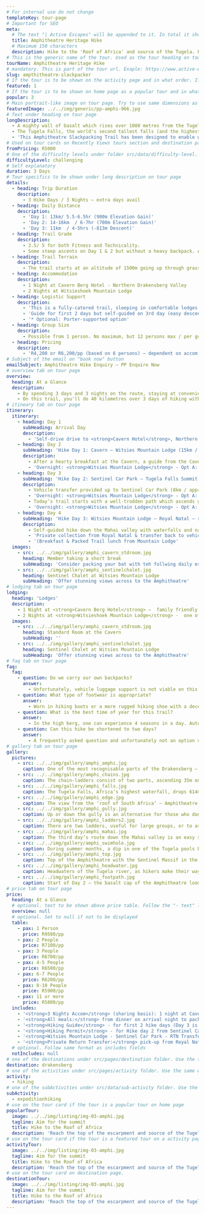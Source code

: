 ```yaml
---
# For internal use do not change
templateKey: tour-page
# Important for SEO
meta:
  # The text "| Active Escapes" will be appended to it. In total it shouldn't be more than 72 characters long
  title: Amphitheatre Heritage Hike
  # Maximum 150 characters
  description: Hike to the 'Roof of Africa' and source of the Tugela. Previously only attainable to experienced mountaineers, this is a guided slackpacking trail overnighting in comfy lodges with catering.
# This is the generic name of the tour. Used as the tour heading on tour page
tourName: Amphitheatre Heritage Hike
# mandatory. This is part of the tour url. Exaple: https://www.active-escapes/drakensberg/hiking/amphitheatre-slackpacker
slug: ampthitheatre-slackpacker
# If the tour is to be shown on the activity page and in what order. If not feature the value must be 0.
featured: 1
# If the tour is to be shown on home page as a popular tour and in what order. If not popular the value must be 0.
popular: 3
# Main portrait-like image on tour page. Try to use same dimensions as this one
featuredImage: ../../img/generic/pp-amphi-966.jpg
# Text under heading on tour page
longDescription:
  - A mighty wall of basalt which rises over 1000 metres from the Tugela Valley to the Lesotho plateau nearly 3000 metres above sea level, the Northern Drakensberg's Amphitheatre, gains much of its aesthetic appeal from its near perfect symmetry - extending as a sheer wall of rock some 5 kilometres in length from the Eastern Buttress to the Sentinel Peak in the west - altogether an area of majestic and incomparable beauty.
  - The Tugela Falls, the world's second tallest falls (and the highest in Africa), plunges 948m over the basalt face of the Amphitheatre, down to Royal Natal National Park below.
  - 'This Amphitheatre Slackpacking Trail has been designed to enable walkers of average fitness to reach the summit and be rewarded by never-to-be-forgotten views: a feat normally only undertaken by  experienced hikers who would camp overnight in either tents or caves.'
# Used on tour cards on Recently Views tours section and destination page. As requested is not shown on tour page or other tour cards. Leave blank if not to be shown
fromPricing: R5000
# One of the difficulty levels under folder src/data/difficulty-level. Use the same words field value "code"
difficultyLevel: challenging
# Self explanatory
duration: 3 Days
# Tour specifics to be shown under long description on tour page
details:
  - heading: Trip Duration
    description:
      - 3 Hike Days / 3 Nights – extra days avail
  - heading: Daily Distance
    description:
      - 'Day 1: 13km/ 5.5-6.5hr (900m Elevation Gain)'
      - 'Day 2: 14-16km  / 6-7hr (700m Elevation Gain)'
      - 'Day 3: 11km  / 4-5hrs (-813m Descent)'
  - heading: Trail Grade
    description:
      - 3.5/ 5 for both Fitness and Technicality.
      - Some steep ascents on Day 1 & 2 but without a heavy backpack. A head for heights needed on Day 2 (the chain ladders and top of the escarpment), but there is also a gully alternative to the chain-ladders.
  - heading: Trail Terrain
    description:
      - The trail starts at an altitude of 1500m going up through grasslands & protea stands to an altitude of 2286m (Witsieshoek) and 3150m on the top of Beacon Buttress, watershed of the Orange & Tugela Rivers.
  - heading: Accommodation
    description:
      - 1 Night at Cavern Berg Hotel - Northern Drakensberg Valley
      - 2 Nights at Witsieshoek Mountain Lodge
  - heading: Logistic Support
    description:
      - 'This is a fully-catered trail, sleeping in comfortable lodges with bedding provided – you need only bring your clothes.'
      - 'Guide for first 2 days but self-guided on 3rd day (easy descent).'
      - '* Optional: Porter-supported option'
  - heading: Group Size
    description:
      - Possible from 1 person. No maximum, but 12 persons max / per guide.
  - heading: Pricing
    description:
      - 'R4,200 or R6,200/pp (based on 6 persons) – dependent on accom and catering options selected.'
# Subject of the email on "book now" button
emailSubject: Amphitheatre Hike Enquiry – PP Enquire Now
# overview tab on tour page
overview:
  heading: At a Glance
  description:
    - By spending 3 days and 3 nights on the route, staying at conveniently located hotels/lodges along the way, and accompanied by an experienced trail guide, it is possible for anyone who is reasonably fit and not afraid of heights, to summit the escarpment. This hike has been planned so that you can walk at a comfortable pace and not be encumbered by a heavy backpack. At the end of the day, you can relax at your lodgings where a soak in the tub, delicious food, and a comfy bed will certainly beat tinned bully beef and a thermorest!
    - On this trail, you'll do 40 kilometres over 3 days of hiking with an altitude gain of 1300m, so it is not a hike for the faint-hearted, but the views are worth every drop of sweat.
# itineary tab on tour page
itinerary:
  itinerary:
    - heading: Day 1
      subHeading: Arrival Day
      description:
        - 'Self-drive drive to <strong>Cavern Hotel</strong>, Northern Drakensberg   (3.5hrs from Durban/ 4hrs from JHB). Overnight: Cavern Hotel (Dinner provided)'
    - heading: Day 2
      subHeading: 'Hike Day 1: Cavern – Witsies Mountain Lodge (15km / 1273m total ascent)'
      description:
        - After a hearty breakfast at the Cavern, a guide from the Cavern will accompany you on today’s hike up and over the sandstone cliffs, via Lone Rock (San rock art), through Sugar loaf gap, and along the ridge bypassing broom hill with sweeping views across to the former homeland QwaQwa and Metsi Matsho Dam.
        - 'Overnight: <strong>Witsies Mountain Lodge</strong> - Opt A: Sentinel Chalets. Opt B: Hikers Cabin (Breakfast & Packed Lunch from the Cavern (Opt A&B). Dinner at the Mountain Lodge – Opt A)'
    - heading: Day 3
      subHeading: 'Hike Day 2: Sentinel Car Park – Tugela Falls Summit – Sentinel Car Park (16km return hike / 985m total ascent)'
      description:
        - Vehicle transfer provided up to Sentinel Car Park (8km / approx 30min transfer).
        - 'Overnight: <strong>Witsies Mountain Lodge</strong> - Opt A: Sentinel Chalets. Opt B: Hikers Cabin (Breakfast & Packed Lunch from the Cavern (Opt A&B). Dinner at the Mountain Lodge – Opt A)'
        - Today’s trail starts with a well-trodden path which ascends gradually towards the Witches and Zigzags, taking you to the base of the Sentinel massif. From here you’ll follow the contour path below the Western buttress, with the land sloping steeply to the north and east giving you wonderful views of the Maluti’s. The chain ladders are reached after about 3 kilometres. After negotiating the 35m ascent on the chainladders it is only a short scramble from there to the escarpment top, where you can spend the better part of the day in exploration. Mont aux Sources (highest peak in the area) and the top of the Tugela Falls are highlights. Return transfer back to Witsies from Sentinel car park.
        - 'Overnight: <strong>Witsies Mountain Lodge</strong> - Opt A: Sentinel Chalets. Opt B: Hikers Cabin (Dinner Bed & Breakfast + Packed Lunch – provided by the Mountain Lodge on Opt A)'
    - heading: Day 4
      subHeading: 'Hike Day 3: Witsies Mountain Lodge – Royal Natal – return by vehicle to Cavern. (11km hike /391m Total Ascent)'
      description:
        - Self-guided hike down the Mahai valley with waterfalls and natural swimming pools along the way.
        - 'Private collection from Royal Natal & transfer back to vehicle(s) left at the Cavern'
        - '(Breakfast & Packed Trail lunch from Mountain Lodge'
  images:
    - src: ../../img/gallery/amphi_cavern_stdroom.jpg
      heading: Member taking a short break
      subHeading: 'Consider packing your bat with teh follwing daily essentials'
    - src: ../../img/gallery/amphi_sentinelchalet.jpg
      heading: Sentinel Chalet at Witsies Mountain Lodge
      subHeading: 'Offer stunning views across to the Amphitheatre'
# lodging tab on tour page
lodging:
  heading: 'Lodges'
  description:
    - 1 Night at <strong>Cavern Berg Hotel</strong> –  family friendly owner-run hotel in serene setting with plenty on the go. Standard rooms, but for just a little extra, upgrade to superior rooms with private gardens overlooking indigenous forest. Post hike night recommended - with a massage booking at the Forest Spa.
    - 2 Nights at <strong>Witsieshoek Mountain Lodge</strong> -  one of the highest lodges in South Africa and as close a bed as you get to the summit. The recently renovated Sentinel chalets offer breath-taking views of the Drakensberg  Amphitheatre.
  images:
    - src: ../../img/gallery/amphi_cavern_stdroom.jpg
      heading: Standard Room at the Cavern
      subHeading: ''
    - src: ../../img/gallery/amphi_sentinelchalet.jpg
      heading: Sentinel Chalet at Witsies Mountain Lodge
      subHeading: 'Offer stunning views across to the Amphitheatre'
# faq tab on tour page
faq:
  faq:
    - question: Do we carry our own backpacks?
      answer:
        - Unfortunately, vehicle luggage support is not viable on this hike as it is a 6hr round trip from Cavern to Witsies. However, porters (as an optional extra) can be arranged to assist with your main backpack on the way up and back down (on day 1 & 3). However, as all meals, towels and bedding are provided, you literally just need to bring your clothes for 2 days/2 nights on the mountain, so you should get away with a light pack.
    - question: What type of footwear is appropriate?
      answer:
        - Worn in hiking boots or a more rugged hiking shoe with a decent rubber sole.
    - question: What is the best time of year for this trail?
      answer:
        - In the high berg, one can experience 4 seasons in a day. Autumn (Mar-May) and Spring (mid August - Oct) are some of the best months, but for the most stable weather, winter months (June-July) can be the best – chilly starts but generally warm and dry days with a warm lodge to snuggle down overnight.  Afternoon thunderstorms are most common in the hottest months (Nov-Feb).
    - question: Can this hike be shortened to two days?
      answer:
        - A frequently asked question and unfortunately not an option unless you willing to forgo the middle ‘highlight’ day which takes you to the top of the escarpment and the top of the Tugela Falls. However, you can be back at Cavern by midday on the final day, so there is still time to catch an evening flight out of King Shaka (Durban) or OR Thambo (JHB).
# gallery tab on tour page
gallery:
  pictures:
    - src: ../../img/gallery/amphi_amphi.jpg
      caption: One of the most recognisable parts of the Drakensberg – the Amphitheatre, Northern Berg.
    - src: ../../img/gallery/amphi_chains.jpg
      caption: The chain-ladders consist of two parts, ascending 35m on to the top of the escarpment. Amphitheatre, Northern Drakensberg.
    - src: ../../img/gallery/amphi_falls.jpg
      caption: The Tugela Falls, Africa’s highest waterfall, drops 614m over the Drakensberg escarpment.
    - src: ../../img/gallery/amphi_edge.jpg
      caption: The view from the ‘roof of South Africa’ – Amphitheatre, Northern Berg.
    - src: ../../img/gallery/amphi_gully.jpg
      caption: Up or down the gully is an alternative for those who don’t like the exposure of the chain-ladders. The guide will often take you up the chainladders and back down the gully.
    - src: ../../img/gallery/amphi_ladders2.jpg
      caption: There are two ladders, useful for large groups, or to ascend alongside your friend.
    - src: ../../img/gallery/amphi_mahai.jpg
      caption: The third day’s route down the Mahai valley is an easy self-guided day.
    - src: ../../img/gallery/amphi_swimhole.jpg
      caption: During summer months, a dip in one of the Tugela pools before it plunges over the edge, may be enticing.
    - src: ../../img/gallery/amphi_top.jpg
      caption: Top of the Amphitheatre with the Sentinel Massif in the background.
    - src: ../../img/gallery/amphi_headwater.jpg
      caption: Headwaters of the Tugela river, as hikers make their way towards Mont-Aux-Sources –  one of the highest points of the Drakensberg range lying within Lesotho, the province of the Free State and KwaZulu-Natal.
    - src: ../../img/gallery/amphi_footpath.jpg
      caption: Start of Day 2 – the basalt cap of the Amphitheatre looms large.  You will be heading up and over.
# price tab on tour page
price:
  heading: At a Glance
  # optional. text to be shown above price table. Follow the "- text" like on other fields like for example description on lodging
  overview: null
  # optional. Set to null if not to be displayed
  table:
    - pax: 1 Person
      price: R9500/pp
    - pax: 2 People
      price: R7100/pp
    - pax: 3 People
      price: R6700/pp
    - pax: 4-5 People
      price: R6500/pp
    - pax: 6-7 People
      price: R6200/pp
    - pax: 8-10 People
      price: R5900/pp
    - pax: 11 or more
      price: R5800/pp
  includes:
    - '<strong>3 Nights Accom</strong> (sharing basis): 1 night at Cavern Hotel (Std Room) & 2 Nights at the Mountain Lodge – nicest Sentinel Chalets'
    - '<strong>All meals:</strong> from dinner on arrival night to packed lunch on the final hike day (3 Breakfasts, 3 Packed Lunches, and 3 Dinners).'
    - '<strong>Hiking Guide</strong> - for first 2 hike days (Day 3 is an easy self-guide down to Royal Natal)'
    - '<strong>Hiking Permit</strong> - for Hike day 2 from Sentinel Car Park'
    - '<strong>Witsies Mountain Lodge - Sentinel Car Park - RTN Transfer</strong>'
    - '<strong>Private Return Transfer:</strong> pick-up from Royal Natal & transfer back to the Cavern on the final day'
  # optional. Follow same format as includes fields
  notIncludes: null
# one of the destinations under src/pages/destination folder. Use the same words field value "code"
destination: drakensberg
# one of the activities under src/pages/activity folder. Use the same words field value "code"
activity:
  - hiking
# one of the subActivities under src/data/sub-activity folder. Use the same words field value "code". If you need another one, contact me. This is use as a filter on destination page.
subActivity:
  - expeditionhiking
# use on the tour card if the tour is a popular tour on home page
popularTour:
  image: ../../img/listing/img-03-amphi.jpg
  tagline: Aim for the summit
  title: Hike to the Roof of Africa
  description: 'Reach the top of the escarpment and source of the Tugela River, where you can stand atop the second highest waterfall in the world. On our 3 day Amphitheatre hike you’ll overnight in comfy mountain lodges, have your meals catered for, and backpack portered.'
# use on the tour card if the tour is a featured tour on a activity page
activityTour:
  image: ../../img/listing/img-03-amphi.jpg
  tagline: Aim for the summit
  title: Hike to the Roof of Africa
  description: 'Reach the top of the escarpment and source of the Tugela River, where you can stand atop the second highest waterfall in the world. On our 3 day Amphitheatre hike you’ll overnight in comfy mountain lodges, have your meals catered for, and backpack portered.'
# use on the tour card on destination page.
destinationTour:
  image: ../../img/listing/img-03-amphi.jpg
  tagline: Aim for the summit
  title: Hike to the Roof of Africa
  description: 'Reach the top of the escarpment and source of the Tugela River, where you can stand atop the second highest waterfall in the world. On our 3 day Amphitheatre hike you’ll overnight in comfy mountain lodges, have your meals catered for, and backpack portered.'
---
```

